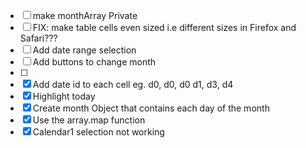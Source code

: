 - [ ] make monthArray Private
- [ ] FIX: make table cells even sized i.e different sizes in Firefox and Safari???
- [ ] Add date range selection
- [ ] Add buttons to change month
- [ ] 
- [x] Add date id to each cell eg. d0, d0, d0 d1, d3, d4 
- [x] Highlight today
- [x] Create month Object that contains each day of the month
- [x] Use the array.map function
- [x] Calendar1 selection not working